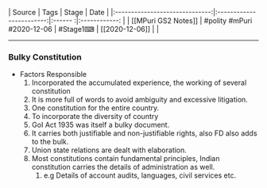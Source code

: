 |             Source             |           Tags           | Stage | Date         |
|:------------------------------:|:------------------------:|:------ :|:------------: |
| [[MPuri GS2 Notes]] | #polity #mPuri #2020-12-06 | #Stage1⌨  | [[2020-12-06]] |              |

---
### Bulky Constitution
- Factors Responsible
	1. Incorporated the accumulated experience, the working of several constitution
	2. It is more full of words to avoid ambiguity and excessive litigation.
	3. One constitution for the entire country.
	4. To incorporate the diversity of country
	5. GoI Act 1935 was itself a bulky document.
	6. It carries both justifiable and non-justifiable rights, also FD also adds to the bulk.
	7. Union state relations are dealt with elaboration.
	8. Most constitutions contain fundamental principles, Indian constitution carries the details of administration as well.
		1.  e.g Details of account audits, languages, civil services etc.